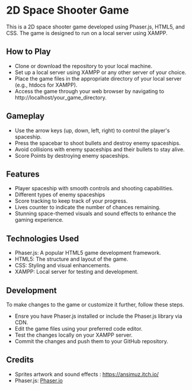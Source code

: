 # 2D Space Shooter Game
This is a 2D space shooter game developed using Phaser.js, HTML5, and CSS. The game is designed to run on a local server using XAMPP.

## How to Play
- Clone or download the repository to your local machine.
- Set up a local server using XAMPP or any other server of your choice.
- Place the game files in the appropriate directory of your local server (e.g., htdocs for XAMPP).
- Access the game through your web browser by navigating to http://localhost/your_game_directory.

## Gameplay
- Use the arrow keys (up, down, left, right) to control the player's spaceship.
- Press the spacebar to shoot bullets and destroy enemy spaceships.
- Avoid collisions with enemy spaceships and their bullets to stay alive.
- Score Points by destroying enemy spaceships.

## Features
- Player spaceship with smooth controls and shooting capabilities.
- Different types of enemy spaceships
- Score tracking to keep track of your progress.
- Lives counter to indicate the number of chances remaining.
- Stunning space-themed visuals and sound effects to enhance the gaming experience.

## Technologies Used
- Phaser.js: A popular HTML5 game development framework.
- HTML5: The structure and layout of the game.
- CSS: Styling and visual enhancements.
- XAMPP: Local server for testing and development.

## Development
To make changes to the game or customize it further, follow these steps.
- Ensre you have Phaser.js installed or include the Phaser.js library via CDN.
- Edit the game files using your preferred code editor.
- Test the changes locally on your XAMPP server.
- Commit the changes and push them to your GitHub repository.

## Credits
- Sprites artwork and sound effects : https://ansimuz.itch.io/
- Phaser.js: [Phaser.io](https://phaser.io/)
